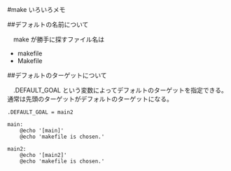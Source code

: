 #make いろいろメモ

##デフォルトの名前について

　make が勝手に探すファイル名は

- makefile
- Makefile

##デフォルトのターゲットについて

　.DEFAULT_GOAL という変数によってデフォルトのターゲットを指定できる。通常は先頭のターゲットがデフォルトのターゲットになる。

```
.DEFAULT_GOAL = main2

main:
	@echo '[main]'
	@echo 'makefile is chosen.'

main2:
	@echo '[main2]'
	@echo 'makefile is chosen.'
```
